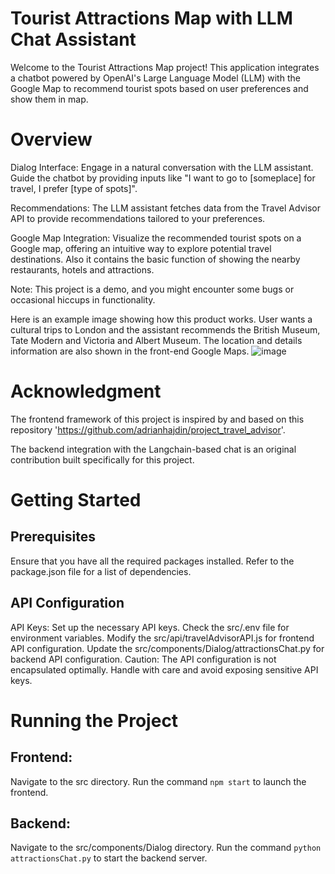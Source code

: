 # Tourist Attractions Map with LLM Chat Assistant
Welcome to the Tourist Attractions Map project! This application integrates a chatbot powered by OpenAI's Large Language Model (LLM) with the Google Map to recommend tourist spots based on user preferences and show them in map.

# Overview
Dialog Interface: Engage in a natural conversation with the LLM assistant. Guide the chatbot by providing inputs like "I want to go to [someplace] for travel, I prefer [type of spots]".

Recommendations: The LLM assistant fetches data from the Travel Advisor API to provide recommendations tailored to your preferences.

Google Map Integration: Visualize the recommended tourist spots on a Google map, offering an intuitive way to explore potential travel destinations. Also it contains the basic function of showing the nearby restaurants, hotels and attractions.

Note: This project is a demo, and you might encounter some bugs or occasional hiccups in functionality.

Here is an example image showing how this product works. User wants a cultural trips to London and the assistant recommends the British Museum, Tate Modern and Victoria and Albert Museum. The location and details information are also shown in the front-end Google Maps.
![image](https://github.com/Agonian-DB/EC601_Project2/assets/125980676/0523ca77-fa87-4000-8caa-a8ca744d8cd9)


# Acknowledgment
The frontend framework of this project is inspired by and based on this repository 'https://github.com/adrianhajdin/project_travel_advisor'.

The backend integration with the Langchain-based chat is an original contribution built specifically for this project.

# Getting Started
## Prerequisites
Ensure that you have all the required packages installed. Refer to the package.json file for a list of dependencies.

## API Configuration
API Keys: Set up the necessary API keys.
Check the src/.env file for environment variables.
Modify the src/api/travelAdvisorAPI.js for frontend API configuration.
Update the src/components/Dialog/attractionsChat.py for backend API configuration.
Caution: The API configuration is not encapsulated optimally. Handle with care and avoid exposing sensitive API keys.
# Running the Project
## Frontend:

Navigate to the src directory.
Run the command ```npm start``` to launch the frontend.
## Backend:

Navigate to the src/components/Dialog directory.
Run the command ```python attractionsChat.py``` to start the backend server.


